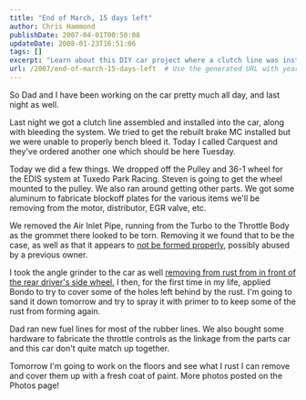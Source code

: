 ```yaml
---
title: "End of March, 15 days left"
author: Chris Hammond
publishDate: 2007-04-01T00:50:08
updateDate: 2008-01-23T16:51:06
tags: []
excerpt: "Learn about this DIY car project where a clutch line was installed and brake MC rebuilt. Follow along to see how they tackle rust removal and fabrication."
url: /2007/end-of-march-15-days-left  # Use the generated URL with year
---
```

<P>So Dad and&nbsp;I have been working on the car pretty much all day, and last night as well.</P> <P>Last night we got a clutch line assembled and installed into the car, along with bleeding the system. We tried to get the rebuilt brake MC installed but we were unable to properly bench bleed it. Today I called Carquest and they've ordered another one which should be here Tuesday.</P> <P>Today we did a few things. We dropped off the Pulley and 36-1 wheel for the EDIS system at Tuxedo Park Racing. Steven is going to get the wheel mounted to the pulley. We also ran around getting other parts. We got some aluminum to fabricate blockoff plates for the various items we'll be removing from the motor, distributor, EGR valve, etc. &nbsp;</P> <P>We removed the Air Inlet Pipe, running from the Turbo to the Throttle Body as the grommet there looked to be torn. Removing it we found that to be the case, as well as that it appears to <A href="https://www.flickr.com/photos/chammond/441542048/" target=_blank>not be formed properly</A>, possibly abused by a previous owner.</P> <P>I took the angle grinder to the car as well <A href="https://www.flickr.com/photos/chammond/441539805/" target=_blank>removing from rust from in front of the rear driver's side wheel.</A>&nbsp;I then, for the first time in my life, applied Bondo to try to cover some of the holes left behind by the rust. I'm going to sand it down tomorrow and try to spray it with primer to to keep some of the rust from forming again.</P> <P>Dad ran new fuel lines for most of the rubber lines. We also bought some hardware to fabricate the throttle controls as the linkage from the parts car and this car don't quite match up together.</P> <P>Tomorrow I'm going to work on the floors and see what I rust I can remove and cover them up with a fresh coat of paint.&nbsp;More photos posted on the Photos page!</P> <P>&nbsp;</P>

